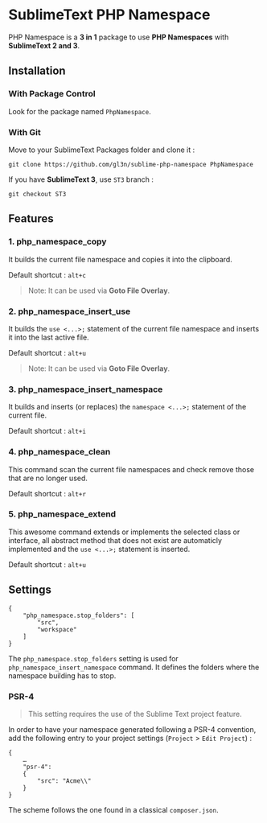 # SublimeText PHP Namespace #

PHP Namespace is a **3 in 1** package to use **PHP Namespaces** with **SublimeText 2 and 3**.

## Installation ##

### With Package Control ###

Look for the package named `PhpNamespace`.

### With Git ###

Move to your SublimeText Packages folder and clone it :

```
git clone https://github.com/gl3n/sublime-php-namespace PhpNamespace
```

If you have **SublimeText 3**, use ``ST3`` branch :

```
git checkout ST3
```

## Features ##

### 1. php_namespace_copy ###

It builds the current file namespace and copies it into the clipboard.

Default shortcut : `alt+c`

> Note: It can be used via **Goto File Overlay**.

### 2. php_namespace_insert_use ###

It builds the `use <...>;` statement of the current file namespace and inserts it into the last active file.

Default shortcut : `alt+u`

> Note: It can be used via **Goto File Overlay**.

### 3. php_namespace_insert_namespace ###

It builds and inserts (or replaces) the `namespace <...>;` statement of the current file.

Default shortcut : `alt+i`

### 4. php_namespace_clean ###

This command scan the current file namespaces and check remove those that are no longer used.

Default shortcut : `alt+r`

### 5. php_namespace_extend ###

This awesome command extends or implements the selected class or interface, all abstract method that does not exist are automaticly implemented and the `use <...>;` statement is inserted.

Default shortcut : `alt+u`

## Settings ##

```
{
    "php_namespace.stop_folders": [
        "src",
        "workspace"
    ]
}
```

The `php_namespace.stop_folders` setting is used for `php_namespace_insert_namespace` command. It defines the folders where the namespace building has to stop.

### PSR-4

> This setting requires the use of the Sublime Text project feature.

In order to have your namespace generated following a PSR-4 convention, add the following entry to your project settings (`Project` > `Edit Project`) :

```
{
    …
    "psr-4":
    {
        "src": "Acme\\"
    }
}
```

The scheme follows the one found in a classical `composer.json`.
